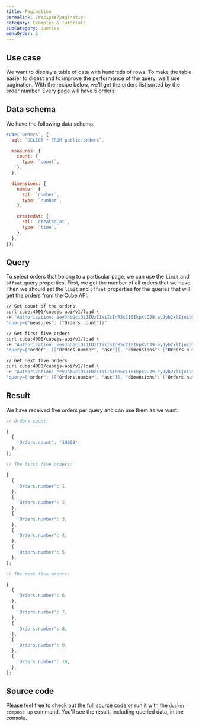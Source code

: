 ```yaml
---
title: Pagination
permalink: /recipes/pagination
category: Examples & Tutorials
subCategory: Queries
menuOrder: 2
---
```


## Use case

We want to display a table of data with hundreds of rows. To make the table
easier to digest and to improve the performance of the query, we'll use
pagination. With the recipe below, we'll get the orders list sorted by the order
number. Every page will have 5 orders.

## Data schema

We have the following data schema.

```javascript
cube(`Orders`, {
  sql: `SELECT * FROM public.orders`,

  measures: {
    count: {
      type: `count`,
    },
  },

  dimensions: {
    number: {
      sql: `number`,
      type: `number`,
    },

    createdAt: {
      sql: `created_at`,
      type: `time`,
    },
  },
});
```

## Query

To select orders that belong to a particular page, we can use the `limit` and
`offset` query properties. First, we get the number of all orders that we have.
Then we should set the `limit` and `offset` properties for the queries that will
get the orders from the Cube API.

```bash
// Get count of the orders
curl cube:4000/cubejs-api/v1/load \
-H "Authorization: eeyJhbGciOiJIUzI1NiIsInR5cCI6IkpXVCJ9.eyJyb2xlIjoib3BlcmF0b3IiLCJpYXQiOjE2Mjg3NDUwNDUsImV4cCI6MTgwMTU0NTA0NX0.VErb2t7Bc43ryRwaOiEgXuU5KiolCT-69eI_i2pRq4o" \
"query={"measures": ["Orders.count"]}"
```

```bash
// Get first five orders
curl cube:4000/cubejs-api/v1/load \
-H "Authorization: eeyJhbGciOiJIUzI1NiIsInR5cCI6IkpXVCJ9.eyJyb2xlIjoib3BlcmF0b3IiLCJpYXQiOjE2Mjg3NDUwNDUsImV4cCI6MTgwMTU0NTA0NX0.VErb2t7Bc43ryRwaOiEgXuU5KiolCT-69eI_i2pRq4o" \
"query={"order": [["Orders.number", "asc"]], "dimensions": ["Orders.number"], "limit": 5}"
```

```bash
// Get next five orders
curl cube:4000/cubejs-api/v1/load \
-H "Authorization: eeyJhbGciOiJIUzI1NiIsInR5cCI6IkpXVCJ9.eyJyb2xlIjoib3BlcmF0b3IiLCJpYXQiOjE2Mjg3NDUwNDUsImV4cCI6MTgwMTU0NTA0NX0.VErb2t7Bc43ryRwaOiEgXuU5KiolCT-69eI_i2pRq4o" \
"query={"order": [["Orders.number", "asc"]], "dimensions": ["Orders.number"], "limit": 5, "offset": 5}"
```

## Result

We have received five orders per query and can use them as we want.

```javascript
// Orders count:

[
  {
    'Orders.count': '10000',
  },
];
```

```javascript
// The first five orders:

[
  {
    'Orders.number': 1,
  },
  {
    'Orders.number': 2,
  },
  {
    'Orders.number': 3,
  },
  {
    'Orders.number': 4,
  },
  {
    'Orders.number': 5,
  },
];
```

```javascript
// The next five orders:

[
  {
    'Orders.number': 6,
  },
  {
    'Orders.number': 7,
  },
  {
    'Orders.number': 8,
  },
  {
    'Orders.number': 9,
  },
  {
    'Orders.number': 10,
  },
];
```

## Source code

Please feel free to check out the
[full source code](https://github.com/cube-js/cube.js/tree/master/examples/recipes/pagination)
or run it with the `docker-compose up` command. You'll see the result, including
queried data, in the console.
